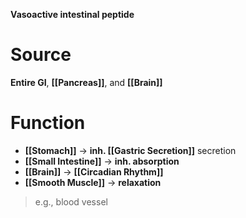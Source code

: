 **Vasoactive intestinal peptide**

# Source 
**Entire GI**, **[[Pancreas]]**, and **[[Brain]]**

# Function
- **[[Stomach]]** -> **inh. [[Gastric Secretion]]** secretion
- **[[Small Intestine]]** -> **inh. absorption**
- **[[Brain]]** -> **[[Circadian Rhythm]]** 
- **[[Smooth Muscle]]** -> **relaxation**
> e.g., blood vessel